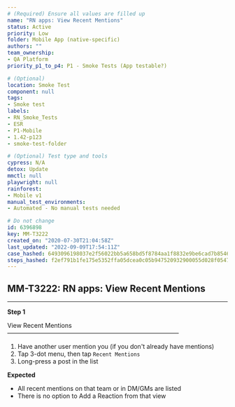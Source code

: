 ```yaml
---
# (Required) Ensure all values are filled up
name: "RN apps: View Recent Mentions"
status: Active
priority: Low
folder: Mobile App (native-specific)
authors: ""
team_ownership: 
- QA Platform
priority_p1_to_p4: P1 - Smoke Tests (App testable?)

# (Optional)
location: Smoke Test
component: null
tags: 
- Smoke test
labels: 
- RN_Smoke_Tests
- ESR
- P1-Mobile
- 1.42-p123
- smoke-test-folder

# (Optional) Test type and tools
cypress: N/A
detox: Update
mmctl: null
playwright: null
rainforest: 
- Mobile v1
manual_test_environments: 
- Automated - No manual tests needed

# Do not change
id: 6396898
key: MM-T3222
created_on: "2020-07-30T21:04:58Z"
last_updated: "2022-09-09T17:54:11Z"
case_hashed: 6493096198037e2f56022bb5a658bd5f8784aa1f8832e9be6cad7b85463faa7779631b88d6cc6f4f419796af086fb79a
steps_hashed: f2ef791b1fe175e5352ffa05dcea0c05b947520932900055d028f05476d21f4a8bd450365ef124d7f159163af0e6624d
---
```


<!-- (Auto-generated) Based on frontmatter's "key" and "name" -->

## MM-T3222: RN apps: View Recent Mentions

---

**Step 1**

View Recent Mentions\
————————————————————————————

1. Have another user mention you (if you don't already have mentions)
2. Tap 3-dot menu, then tap `Recent Mentions`
3. Long-press a post in the list

**Expected**

- All recent mentions on that team or in DM/GMs are listed
- There is no option to Add a Reaction from that view
